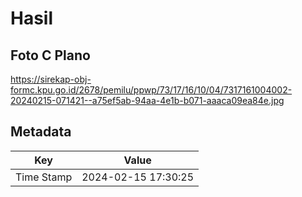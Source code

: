 # Hasil

## Foto C Plano

https://sirekap-obj-formc.kpu.go.id/2678/pemilu/ppwp/73/17/16/10/04/7317161004002-20240215-071421--a75ef5ab-94aa-4e1b-b071-aaaca09ea84e.jpg


## Metadata

| Key        | Value               |
| ---------- | ------------------- |
| Time Stamp | 2024-02-15 17:30:25 |



